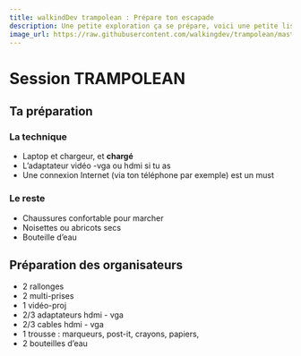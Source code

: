 ```yaml
---
title: walkindDev trampolean : Prépare ton escapade
description: Une petite exploration ça se prépare, voici une petite liste de ce qui nous parait indispensable (ou pas).
image_url: https://raw.githubusercontent.com/walkingdev/trampolean/master/media/prepare-ton-escapade.png
---
```


# Session TRAMPOLEAN

## Ta préparation

### La technique
- Laptop et chargeur, et **chargé**
- L’adaptateur vidéo -vga ou hdmi si tu as
- Une connexion Internet (via ton téléphone par exemple) est un must

### Le reste
- Chaussures confortable pour marcher
- Noisettes ou abricots secs
- Bouteille d’eau

## Préparation des organisateurs

* 2 rallonges
* 2 multi-prises
* 1 vidéo-proj
* 2/3 adaptateurs hdmi - vga
* 2/3 cables hdmi - vga
* 1 trousse : marqueurs, post-it, crayons, papiers,
* 2 bouteilles d’eau
